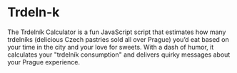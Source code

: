 # Trdeln-k
The Trdelník Calculator is a fun JavaScript script that estimates how many trdelníks (delicious Czech pastries sold all over Prague) you’d eat based on your time in the city and your love for sweets. With a dash of humor, it calculates your "trdelník consumption" and delivers quirky messages about your Prague experience.
